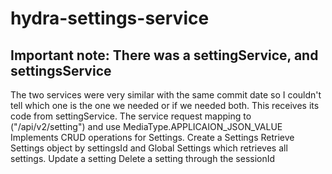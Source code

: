 # hydra-settings-service

## Important note: There was a settingService, and  settingsService 
 The two services were very similar with the same commit date so I couldn't tell which one is the one we needed or if we needed both.
 This receives its code from settingService.
 The service request mapping to ("/api/v2/setting") and use MediaType.APPLICAION_JSON_VALUE
Implements CRUD operations for Settings.
Create a Settings
Retrieve Settings object by settingsId and Global Settings which retrieves all settings.
Update a setting
Delete a setting through the sessionId
